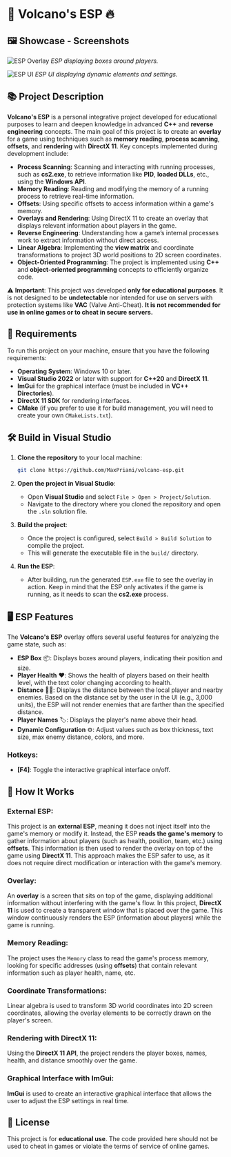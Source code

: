 # 🌋 **Volcano's ESP** 🔥

## 🖼️ **Showcase - Screenshots**

![ESP Overlay](https://via.placeholder.com/500x300.png)
*ESP displaying boxes around players.*

![ESP UI](https://via.placeholder.com/500x300.png)
*ESP UI displaying dynamic elements and settings.*


## 📚 **Project Description**

**Volcano's ESP** is a personal integrative project developed for educational purposes to learn and deepen knowledge in advanced **C++** and **reverse engineering** concepts. The main goal of this project is to create an **overlay** for a game using techniques such as **memory reading**, **process scanning**, **offsets**, and **rendering** with **DirectX 11**. Key concepts implemented during development include:

- **Process Scanning**: Scanning and interacting with running processes, such as **cs2.exe**, to retrieve information like **PID**, **loaded DLLs**, etc., using the **Windows API**.
- **Memory Reading**: Reading and modifying the memory of a running process to retrieve real-time information.
- **Offsets**: Using specific offsets to access information within a game's memory.
- **Overlays and Rendering**: Using DirectX 11 to create an overlay that displays relevant information about players in the game.
- **Reverse Engineering**: Understanding how a game’s internal processes work to extract information without direct access.
- **Linear Algebra**: Implementing the **view matrix** and coordinate transformations to project 3D world positions to 2D screen coordinates.
- **Object-Oriented Programming**: The project is implemented using **C++** and **object-oriented programming** concepts to efficiently organize code.

⚠️ **Important**: This project was developed **only for educational purposes**. It is not designed to be **undetectable** nor intended for use on servers with protection systems like **VAC** (Valve Anti-Cheat). **It is not recommended for use in online games or to cheat in secure servers.**

## 🔧 **Requirements**

To run this project on your machine, ensure that you have the following requirements:

- **Operating System**: Windows 10 or later.
- **Visual Studio 2022** or later with support for **C++20** and **DirectX 11**.
- **ImGui** for the graphical interface (must be included in **VC++ Directories**).
- **DirectX 11 SDK** for rendering interfaces.
- **CMake** (if you prefer to use it for build management, you will need to create your own `CMakeLists.txt`).

## 🛠️ **Build in Visual Studio**

1. **Clone the repository** to your local machine:
   ```bash
   git clone https://github.com/MaxPriani/volcano-esp.git
   ```
   
2. **Open the project in Visual Studio**:
   - Open **Visual Studio** and select `File > Open > Project/Solution`.
   - Navigate to the directory where you cloned the repository and open the `.sln` solution file.

3. **Build the project**:
   - Once the project is configured, select `Build > Build Solution` to compile the project.
   - This will generate the executable file in the `build/` directory.

4. **Run the ESP**:
   - After building, run the generated `ESP.exe` file to see the overlay in action. Keep in mind that the ESP only activates if the game is running, as it needs to scan the **cs2.exe** process.

## 🖥️ **ESP Features**

The **Volcano's ESP** overlay offers several useful features for analyzing the game state, such as:

- **ESP Box** 📦: Displays boxes around players, indicating their position and size.
- **Player Health** ❤️: Shows the health of players based on their health level, with the text color changing according to health.
- **Distance** 🏃‍♂️: Displays the distance between the local player and nearby enemies. Based on the distance set by the user in the UI (e.g., 3,000 units), the ESP will not render enemies that are farther than the specified distance.
- **Player Names** 🏷️: Displays the player's name above their head.
- **Dynamic Configuration** ⚙️: Adjust values such as box thickness, text size, max enemy distance, colors, and more.

### Hotkeys:
- **[F4]**: Toggle the interactive graphical interface on/off.

## 📝 **How It Works**

### External ESP:
This project is an **external ESP**, meaning it does not inject itself into the game's memory or modify it. Instead, the ESP **reads the game's memory** to gather information about players (such as health, position, team, etc.) using **offsets**. This information is then used to render the overlay on top of the game using **DirectX 11**. This approach makes the ESP safer to use, as it does not require direct modification or interaction with the game's memory.

### Overlay:
An **overlay** is a screen that sits on top of the game, displaying additional information without interfering with the game's flow. In this project, **DirectX 11** is used to create a transparent window that is placed over the game. This window continuously renders the ESP (information about players) while the game is running.

### Memory Reading:
The project uses the `Memory` class to read the game's process memory, looking for specific addresses (using **offsets**) that contain relevant information such as player health, name, etc.

### Coordinate Transformations:
Linear algebra is used to transform 3D world coordinates into 2D screen coordinates, allowing the overlay elements to be correctly drawn on the player's screen.

### Rendering with DirectX 11:
Using the **DirectX 11 API**, the project renders the player boxes, names, health, and distance smoothly over the game.

### Graphical Interface with ImGui:
**ImGui** is used to create an interactive graphical interface that allows the user to adjust the ESP settings in real time.

## 📄 **License**

This project is for **educational use**. The code provided here should not be used to cheat in games or violate the terms of service of online games.
